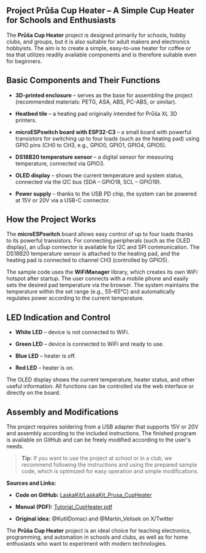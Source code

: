 Project Průša Cup Heater – A Simple Cup Heater for Schools and Enthusiasts
----------------------------------------------------------------------

The **Průša Cup Heater** project is designed primarily for schools, hobby clubs, and groups, but it is also suitable for adult makers and electronics hobbyists. The aim is to create a simple, easy-to-use heater for coffee or tea that utilizes readily available components and is therefore suitable even for beginners.

Basic Components and Their Functions
------------------------------------

*   **3D-printed enclosure** – serves as the base for assembling the project (recommended materials: PETG, ASA, ABS, PC-ABS, or similar).
    
*   **Heatbed tile** – a heating pad originally intended for Průša XL 3D printers.
    
*   **microESPswitch board with ESP32-C3** – a small board with powerful transistors for switching up to four loads (such as the heating pad) using GPIO pins (CH0 to CH3, e.g., GPIO0, GPIO1, GPIO4, GPIO5).
    
*   **DS18B20 temperature sensor** – a digital sensor for measuring temperature, connected via GPIO3.
    
*   **OLED display** – shows the current temperature and system status, connected via the I2C bus (SDA – GPIO18, SCL – GPIO19).
    
*   **Power supply** – thanks to the USB PD chip, the system can be powered at 15V or 20V via a USB-C connector.
    

How the Project Works
---------------------

The **microESPswitch** board allows easy control of up to four loads thanks to its powerful transistors. For connecting peripherals (such as the OLED display), an uŠup connector is available for I2C and SPI communication. The DS18B20 temperature sensor is attached to the heating pad, and the heating pad is connected to channel CH3 (controlled by GPIO5).

The sample code uses the **WiFiManager** library, which creates its own WiFi hotspot after startup. The user connects with a mobile phone and easily sets the desired pad temperature via the browser. The system maintains the temperature within the set range (e.g., 55–65°C) and automatically regulates power according to the current temperature.

LED Indication and Control
--------------------------

*   **White LED** – device is not connected to WiFi.
    
*   **Green LED** – device is connected to WiFi and ready to use.
    
*   **Blue LED** – heater is off.
    
*   **Red LED** – heater is on.
    

The OLED display shows the current temperature, heater status, and other useful information. All functions can be controlled via the web interface or directly on the board.

Assembly and Modifications
--------------------------

The project requires soldering from a USB adapter that supports 15V or 20V and assembly according to the included instructions. The finished program is available on GitHub and can be freely modified according to the user's needs.

> **Tip:** If you want to use the project at school or in a club, we recommend following the instructions and using the prepared sample code, which is optimized for easy operation and simple modifications.

**Sources and Links:**

*   **Code on GitHub:** [LaskaKit/LaskaKit\_Prusa\_CupHeater](https://github.com/LaskaKit/LaskaKit_Prusa_CupHeater)
    
*   **Manual (PDF):** [Tutorial\_CupHeater.pdf](https://github.com/LaskaKit/LaskaKit_Prusa_CupHeater/blob/main/Tutorial_CupHeater.pdf)
    
*   **Original idea:** @KutilDomaci and @Martin\_Velisek on X/Twitter
    

The **Průša Cup Heater** project is an ideal choice for teaching electronics, programming, and automation in schools and clubs, as well as for home enthusiasts who want to experiment with modern technologies.
